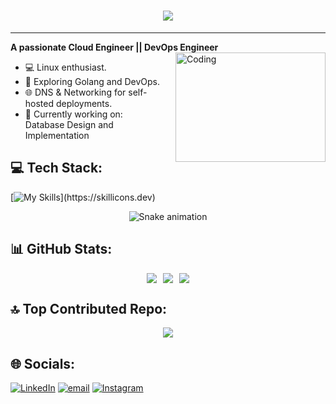 <h1 align="center">
  <a href="https://git.io/typing-svg">
    <img src="https://readme-typing-svg.herokuapp.com/?
font=Righteous&size=35&&center=true&vCenter=true&width=500&height=70&duration=4000&lines=👋+Hi+all;C+I+am+Dheeraj+Jain;"/>
  </a>
</h1>

---

**A passionate Cloud Engineer || DevOps Engineer**
<img align="right" alt="Coding" width="240" src="https://shorturl.bz/wlx" style="height: 175px; object-fit: cover; margin-left: 20px;" />

- 💻 Linux enthusiast.
- 🔭 Exploring Golang and DevOps.
- 🌐 DNS & Networking for self-hosted deployments.
- 🌱 Currently working on: Database Design and Implementation
  

## 💻 Tech Stack:
[![My Skills](https://skillicons.dev/icons?i=cpp,html,css,js,linux,azure,docker,kubernentes,cloudflare,eclipse,go,kafka,neovim,nodejs,ps,postman,prometheus,react,terraform,vercel,)](https://skillicons.dev)

<div align="center" hide_border=false>
  <img src="https://profile-readme-generator.com/assets/snake.svg" alt="Snake animation" />
</div>

## 📊 GitHub Stats:
<div align="center" style="display: flex; justify-content: center; flex-wrap: wrap; gap: 10px;">
  <img src="https://github-readme-stats.vercel.app/api?username=iamdheerajjain&theme=blue_navy&hide_border=false&include_all_commits=true&count_private=true&custom_title=GitHub%20Stats&card_width=500" />
  <img src="https://nirzak-streak-stats.vercel.app/?user=iamdheerajjain&theme=blue_navy&hide_border=false&card_width=500" />
  <img src="https://github-readme-stats.vercel.app/api/top-langs/?username=iamdheerajjain&theme=blue_navy&hide_border=flase&layout=compact&langs_count=6&card_width=500" />
</div>

## 🔝 Top Contributed Repo:
<div align="center">
 <img src="https://github-contributor-stats.vercel.app/api?username=iamdheerajjain&limit=5&theme=blue_navy&combine_all_yearly_contributions=true" />
</div>

## 🌐 Socials:
[![LinkedIn](https://img.shields.io/badge/LinkedIn-%230077B5.svg?logo=linkedin&logoColor=white)](https://linkedin.com/in/iamdheerajjain)
[![email](https://img.shields.io/badge/Email-D14836?logo=gmail&logoColor=white)](mailto:djprakul2004@gmail.com)
[![Instagram](https://img.shields.io/badge/Instagram-%23E4405F.svg?logo=Instagram&logoColor=white)](https://instagram.com/dj_prakul_2004) 
